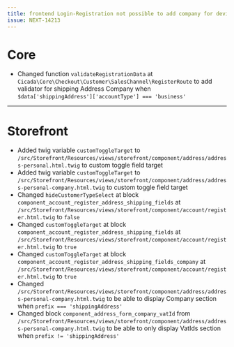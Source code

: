 ```yaml
---
title: frontend Login-Registration not possible to add company for deviant delivery address
issue: NEXT-14213
---
```

# Core
*  Changed function `validateRegistrationData` at `Cicada\Core\Checkout\Customer\SalesChannel\RegisterRoute` to add validator for shipping Address Company when `$data['shippingAddress']['accountType'] === 'business'` 
___
# Storefront
*  Added twig variable `customToggleTarget` to `/src/Storefront/Resources/views/storefront/component/address/address-personal.html.twig` to custom toggle field target
*  Added twig variable `customToggleTarget` to `/src/Storefront/Resources/views/storefront/component/address/address-personal-company.html.twig` to custom toggle field target
*  Changed `hideCustomerTypeSelect` at block `component_account_register_address_shipping_fields` at `/src/Storefront/Resources/views/storefront/component/account/register.html.twig` to `false`
*  Changed `customToggleTarget` at block `component_account_register_address_shipping_fields` at `/src/Storefront/Resources/views/storefront/component/account/register.html.twig` to `true`
*  Changed `customToggleTarget` at block `component_account_register_address_shipping_fields_company` at `/src/Storefront/Resources/views/storefront/component/account/register.html.twig` to `true`
*  Changed `/src/Storefront/Resources/views/storefront/component/address/address-personal-company.html.twig` to be able to display Company section when `prefix === 'shippingAddress'`
*  Changed block `component_address_form_company_vatId` from `/src/Storefront/Resources/views/storefront/component/address/address-personal-company.html.twig` to be able to only display VatIds section when `prefix != 'shippingAddress'`
